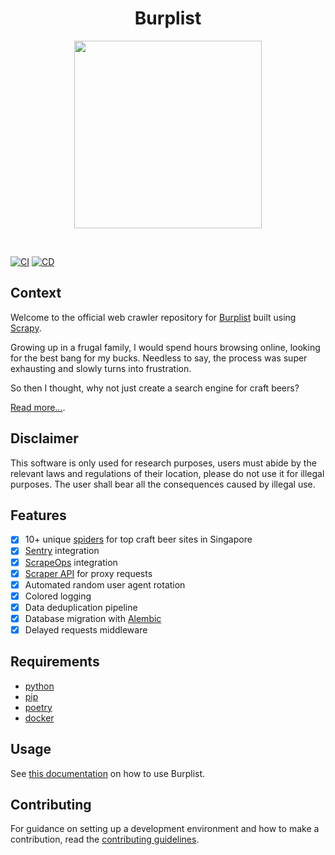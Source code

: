 <h1 align="center"><strong>Burplist</strong></h1>

<p align="center">
  <img width="300" height="300" src="https://media.giphy.com/media/3o85xjSETVG3OpPyx2/giphy.gif">
</p>
<br />

[![CI](https://github.com/ngshiheng/burplist/actions/workflows/ci.yml/badge.svg)](https://github.com/ngshiheng/burplist/actions/workflows/ci.yml)
[![CD](https://github.com/ngshiheng/burplist/actions/workflows/cd.yml/badge.svg)](https://github.com/ngshiheng/burplist/actions/workflows/cd.yml)

## Context

Welcome to the official web crawler repository for [Burplist](https://burplist.me) built using [Scrapy](https://scrapy.org/).

Growing up in a frugal family, I would spend hours browsing online, looking for the best bang for my bucks. Needless to say, the process was super exhausting and slowly turns into frustration.

So then I thought, why not just create a search engine for craft beers?

[Read more...](https://jerrynsh.com/how-i-built-burplist-for-free/).

## Disclaimer

This software is only used for research purposes, users must abide by the relevant laws and regulations of their location, please do not use it for illegal purposes. The user shall bear all the consequences caused by illegal use.

## Features

-   [x] 10+ unique [spiders](./burplist/spiders/) for top craft beer sites in Singapore
-   [x] [Sentry](https://sentry.io/) integration
-   [x] [ScrapeOps](https://scrapeops.io) integration
-   [x] [Scraper API](https://www.scraperapi.com/?fp_ref=jerryng) for proxy requests
-   [x] Automated random user agent rotation
-   [x] Colored logging
-   [x] Data deduplication pipeline
-   [x] Database migration with [Alembic](https://alembic.sqlalchemy.org/en/latest/)
-   [x] Delayed requests middleware

## Requirements

-   [python](https://www.python.org/downloads/)
-   [pip](https://pip.pypa.io/en/stable/installation/)
-   [poetry](https://python-poetry.org/docs/#installation)
-   [docker](https://docs.docker.com/get-docker/)

## Usage

See [this documentation](docs/USAGE.md) on how to use Burplist.

## Contributing

For guidance on setting up a development environment and how to make a contribution, read the [contributing guidelines](docs/CONTRIBUTING.md).
